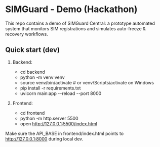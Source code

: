 # SIMGuard - Demo (Hackathon)

This repo contains a demo of SIMGuard Central: a prototype automated system that monitors SIM registrations and simulates auto-freeze & recovery workflows.

## Quick start (dev)
1. Backend:
   - cd backend
   - python -m venv venv
   - source venv/bin/activate  # or venv\Scripts\activate on Windows
   - pip install -r requirements.txt
   - uvicorn main:app --reload --port 8000

2. Frontend:
   - cd frontend
   - python -m http.server 5500
   - open http://127.0.0.1:5500/index.html

Make sure the API_BASE in frontend/index.html points to http://127.0.0.1:8000 during local dev.
